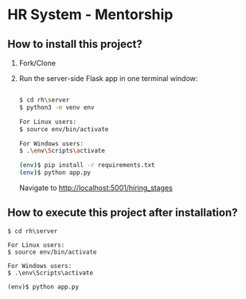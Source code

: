 # HR System - Mentorship

## How to install this project?

1. Fork/Clone

1. Run the server-side Flask app in one terminal window:

    ```sh
    
    $ cd rh\server
    $ python3 -m venv env
    
    For Linux users:
    $ source env/bin/activate
    
    For Windows users:
    $ .\env\Scripts\activate
    
    (env)$ pip install -r requirements.txt
    (env)$ python app.py
    ```

    Navigate to [http://localhost:5001/hiring_stages](http://localhost:5001/hiring_stages)


## How to execute this project after installation?
  

    
    $ cd rh\server
    
    For Linux users:
    $ source env/bin/activate
    
    For Windows users:
    $ .\env\Scripts\activate
    
    (env)$ python app.py
